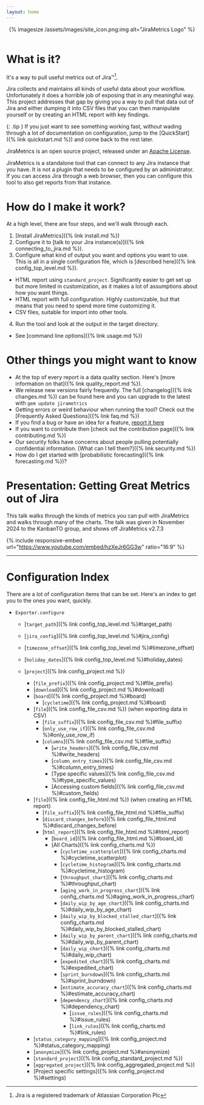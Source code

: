 ```yaml
---
layout: home
---
```

<div style="text-align: center; padding-bottom: 1em;">
	{% imagesize /assets/images/site_icon.png:img alt="JiraMetrics Logo" %}
</div>

# What is it?

It's a way to pull useful metrics out of Jira&trade;[^jira].

Jira collects and maintains all kinds of useful data about your workflow. Unfortunately it does a horrible job of exposing that in any meaningful way. This project addresses that gap by giving you a way to pull that data out of Jira and either dumping it into CSV files that you can then manipulate yourself or by creating an HTML report with key findings.

{: .tip }
If you just want to see something working fast, without wading through a lot of documentation on configuration, jump to the [QuickStart]({% link quickstart.md %}) and come back to the rest later.

JiraMetrics is an open source project, released under an [Apache License](https://github.com/mikebowler/jirametrics/blob/main/LICENSE).

JiraMetrics is a standalone tool that can connect to any Jira instance that you have. It is not a plugin that needs to be configured by an administrator. If you can access Jira through a web browser, then you can configure this tool to also get reports from that instance.

# How do I make it work?

At a high level, there are four steps, and we'll walk through each.

1. [Install JiraMetrics]({% link install.md %})
2. Configure it to [talk to your Jira instance(s)]({% link connecting_to_jira.md %}).
3. Configure what kind of output you want and options you want to use. This is all in a single configuration file, which is [described here]({% link config_top_level.md %}).
  * HTML report using `standard_project`. Significantly easier to get set up but more limited in customization, as it makes a lot of assumptions about how you want things.
  * HTML report with full configuration. Highly customizable, but that means that you need to spend more time customizing it.
  * CSV files, suitable for import into other tools.
4. Run the tool and look at the output in the target directory.
  * See [command line options]({% link usage.md %})

# Other things you might want to know

* At the top of every report is a data quality section. Here's [more information on that]({% link quality_report.md %}).
* We release new versions fairly frequently. The full [changelog]({% link changes.md %}) can be found here and you can upgrade to the latest with `gem update jirametrics`
* Getting errors or weird behaviour when running the tool? Check out the [Frequently Asked Questions]({% link faq.md %})
* If you find a bug or have an idea for a feature, [report it here](https://github.com/mikebowler/jirametrics/issues)
* If you want to contribute then [check out the contribution page]({% link contributing.md %})
* Our security folks have concerns about people pulling potentially confidential information. [What can I tell them?]({% link security.md %})
* How do I get started with [probabilistic forecasting]({% link forecasting.md %})?

# Presentation: Getting Great Metrics out of Jira

This talk walks through the kinds of metrics you can pull with JiraMetrics and walks through many of the charts. The talk was given in November 2024 to the KanbanTO group, and shows off JiraMetrics v2.7.3

{% include responsive-embed url="https://www.youtube.com/embed/hzXeJr6GG3w" ratio="16:9" %}

----

# Configuration Index

There are a lot of configuration items that can be set. Here's an index to get you to the ones you want, quickly.

* `Exporter.configure`
  * [`target_path`]({% link config_top_level.md %}#target_path)
  * [`jira_config`]({% link config_top_level.md %}#jira_config)
  * [`timezone_offset`]({% link config_top_level.md %}#timezone_offset)
  * [`holiday_dates`]({% link config_top_level.md %}#holiday_dates)

  * [`project`]({% link config_project.md %})
    * [`file_prefix`]({% link config_project.md %}#file_prefix)
    * [`download`]({% link config_project.md %}#download)
    * [`board`]({% link config_project.md %}#board)
      * [`cycletime`]({% link config_project.md %}#board)
    * [`file`]({% link config_file_csv.md %}) (when exporting data in CSV)
      * [`file_suffix`]({% link config_file_csv.md %}#file_suffix)
      * [`only_use_row_if`]({% link config_file_csv.md %}#only_use_row_if)
      * [`columns`]({% link config_file_csv.md %}#file_suffix)
        * [`write_headers`]({% link config_file_csv.md %}#write_headers)
        * [`column_entry_times`]({% link config_file_csv.md %}#column_entry_times)
        * [Type specific values]({% link config_file_csv.md %}#type_specific_values)
        * [Accessing custom fields]({% link config_file_csv.md %}#custom_fields)
    * [`file`]({% link config_file_html.md %}) (when creating an HTML report)
      * [`file_suffix`]({% link config_file_html.md %}#file_suffix)
      * [`discard_changes_before`]({% link config_file_html.md %}#discard_changes_before)
      * [`html_report`]({% link config_file_html.md %}#html_report)
        * [`board_id`]({% link config_file_html.md %}#board_id)
        * [All Charts]({% link config_charts.md %})
          * [`cycletime_scatterplot`]({% link config_charts.md %}#cycletime_scatterplot)
          * [`cycletime_histogram`]({% link config_charts.md %}#cycletime_histogram)
          * [`throughput_chart`]({% link config_charts.md %}#throughput_chart)
          * [`aging_work_in_progress_chart`]({% link config_charts.md %}#aging_work_in_progress_chart)
          * [`daily_wip_by_age_chart`]({% link config_charts.md %}#daily_wip_by_age_chart)
          * [`daily_wip_by_blocked_stalled_chart`]({% link config_charts.md %}#daily_wip_by_blocked_stalled_chart)
          * [`daily_wip_by_parent_chart`]({% link config_charts.md %}#daily_wip_by_parent_chart)
          * [`daily_wip_chart`]({% link config_charts.md %}#daily_wip_chart)
          * [`expedited_chart`]({% link config_charts.md %}#expedited_chart)
          * [`sprint_burndown`]({% link config_charts.md %}#sprint_burndown)
          * [`estimate_accuracy_chart`]({% link config_charts.md %}#estimate_accuracy_chart)
          * [`dependency_chart`]({% link config_charts.md %}#dependency_chart)
            * [`issue_rules`]({% link config_charts.md %}#issue_rules)
            * [`link_rules`]({% link config_charts.md %}#link_rules)
    * [`status_category_mapping`]({% link config_project.md %}#status_category_mapping)
    * [`anonymize`]({% link config_project.md %}#anonymize)
    * [`standard_project`]({% link config_standard_project.md %})
    * [`aggregated_project`]({% link config_aggregated_project.md %})
    * [Project specific settings]({% link config_project.md %}#settings)

[^jira]: Jira is a registered trademark of Atlassian Corporation Plc